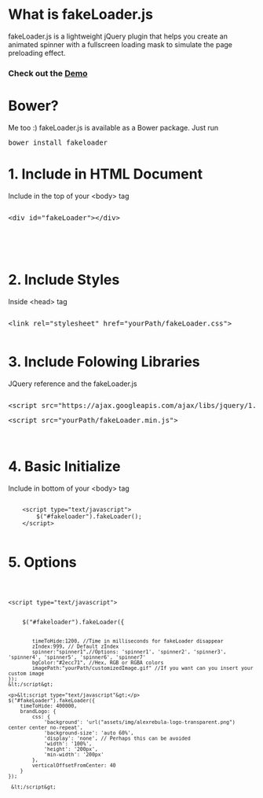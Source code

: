 <h1>What is fakeLoader.js</h1>
<p>
fakeLoader.js is a lightweight jQuery plugin that helps you create an animated spinner with a fullscreen loading mask to simulate the page preloading effect.
</p>
<h3>Check out the <a href="http://joaopereirawd.github.io/fakeLoader.js/demo/demo1.html" target="_blank">Demo</a></h3>
<h1>Bower?</h1>
<p>Me too :) fakeLoader.js is available as a Bower package. Just run</p>
<pre>bower install fakeloader</pre>

<h1>1. Include in HTML Document</h1>
<p style="margin:0px;">Include in the top of your &lt;body&gt; tag </p>
<pre><p>&lt;div id="fakeLoader"&gt;&lt;/div&gt;</p></pre>
</br></br>
<h1>2. Include Styles</h1>
<p>Inside &lt;head&gt; tag </p>
<pre><p>&lt;link rel="stylesheet" href="yourPath/fakeLoader.css"&gt;</p></pre>
<h1>3. Include Folowing Libraries</h1>
<p>JQuery reference and the fakeLoader.js</p>
<pre>
<p>&lt;script src="https://ajax.googleapis.com/ajax/libs/jquery/1.11.0/jquery.min.js"&gt;</p><p>&lt;script src="yourPath/fakeLoader.min.js"&gt;</p>
</pre>

<h1>4. Basic Initialize</h1>
<p>Include in bottom of your  &lt;body&gt; tag</p>
<pre>
<code>
    &lt;script type="text/javascript"&gt;
        $("#fakeloader").fakeLoader();
    &lt;/script&gt;
</code>
</pre>

<h1>5. Options</h1>
<pre>
<code>
    <p>&lt;script type="text/javascript"&gt;</p>
    $("#fakeloader").fakeLoader({
    
            timeToHide:1200, //Time in milliseconds for fakeLoader disappear
            zIndex:999, // Default zIndex
            spinner:"spinner1",//Options: 'spinner1', 'spinner2', 'spinner3', 'spinner4', 'spinner5', 'spinner6', 'spinner7' 
            bgColor:"#2ecc71", //Hex, RGB or RGBA colors
            imagePath:"yourPath/customizedImage.gif" //If you want can you insert your custom image
    });
    &lt;/script&gt;     

    <p>&lt;script type="text/javascript"&gt;</p>
    $("#fakeLoader").fakeLoader({
        timeToHide: 400000,
        brandLogo: {
            css: {
                'background': 'url("assets/img/alexrebula-logo-transparent.png") center center no-repeat',
                'background-size': 'auto 60%',
                'display': 'none', // Perhaps this can be avoided
                'width': '100%',
                'height': '200px',
                'min-width': '200px'
            },
            verticalOffsetFromCenter: 40
        }
    });
            
     &lt;/script&gt;
</code>
</pre>

